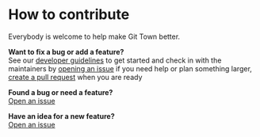 # How to contribute

Everybody is welcome to help make Git Town better.

**Want to fix a bug or add a feature?** <br> See our
[developer guidelines](DEVELOPMENT.md) to get started and check in with the
maintainers by
[opening an issue](https://github.com/git-town/git-town/issues/new) if you need
help or plan something larger,
[create a pull request](https://help.github.com/articles/using-pull-requests)
when you are ready

**Found a bug or need a feature?** <br>
[Open an issue](https://github.com/git-town/git-town/issues/new)

**Have an idea for a new feature?** <br>
[Open an issue](https://github.com/git-town/git-town/issues/new)
